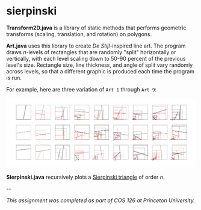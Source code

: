 # sierpinski

**Transform2D.java** is a library of static methods that performs geometric transforms (scaling, translation, and rotation) on polygons.

**Art.java** uses this library to create *De Stijl*-inspired line art. The program draws *n*-levels of rectangles that are randomly "split" horizontally or vertically, with each level scaling down to 50-90 percent of the previous level's size. Rectangle size, line thickness, and angle of split vary randomly across levels, so that a different graphic is produced each time the program is run.

For example, here are three variation of `Art 1` through `Art 9`:

![alt text](https://github.com/vickiwyang/sierpinski/blob/main/squares_h.png)

**Sierpinski.java** recursively plots a [Sierpinski triangle](https://en.wikipedia.org/wiki/Sierpi%C5%84ski_triangle) of order *n*.

--

*This assignment was completed as part of COS 126 at Princeton University.*
